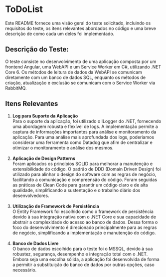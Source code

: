 # ToDoList

Este README fornece uma visão geral do teste solicitado, incluindo os requisitos do teste, os itens relevantes abordados no código e uma breve descrição de como cada um deles foi implementado.

## Descrição do Teste:
O teste consiste no desenvolvimento de uma aplicação composta por um frontend Angular, uma WebAPI e um Service Worker em C#, utilizando .NET Core 6. Os métodos de leitura de dados da WebAPI se comunicam diretamente com um banco de dados SQL, enquanto os métodos de criação, atualização e exclusão se comunicam com o Service Worker via RabbitMQ.

## Itens Relevantes

1) **Log para Suporte da Aplicação**<br>
Para o suporte da aplicação, foi utilizado o ILogger do .NET, fornecendo uma abordagem robusta e flexível de logs. A implementação permite a captura de informações importantes para análise e monitoramento da aplicação. Para uma análise mais aprofundada dos logs, poderiamos considerar uma ferramenta como Datadog que afim de centralizar e otimizar o monitoramento e análise dos mesmos.<br><br>
2) **Aplicação de Design Patterns**<br>
Foram aplicados os princípios SOLID para melhorar a manutenção e extensibilidade do código. O padrão de DDD (Domain Driven Design) foi utilizado para alinhar o design do software com as regras de negócio, facilitando a comunicação e compreensão do código. Foram seguidas as práticas de Clean Code para garantir um código claro e de alta qualidade, simplificando a sustentação e o trabalho diário dos desenvolvedores.<br><br>
3) **Utilização de Framework de Persistência**<br>
O Entity Framework foi escolhido como o framework de persistência devido à sua integração nativa com o .NET Core e sua capacidade de abstrair a complexidade do acesso ao banco de dados. Dessa forma o foco do desenvolvimento é direcionado principalmente para as regras de negócio, simplificando a implementação e manutenção do código.<br><br>
4) **Banco de Dados Livre**<br>
O banco de dados escolhido para o teste foi o MSSQL, devido à sua robustez, segurança, desempenho e integração total com o .NET. Embora seja uma escolha sólida, a aplicação foi desenvolvida de forma a permitir a substituição do banco de dados por outras opções, caso necessário.  

